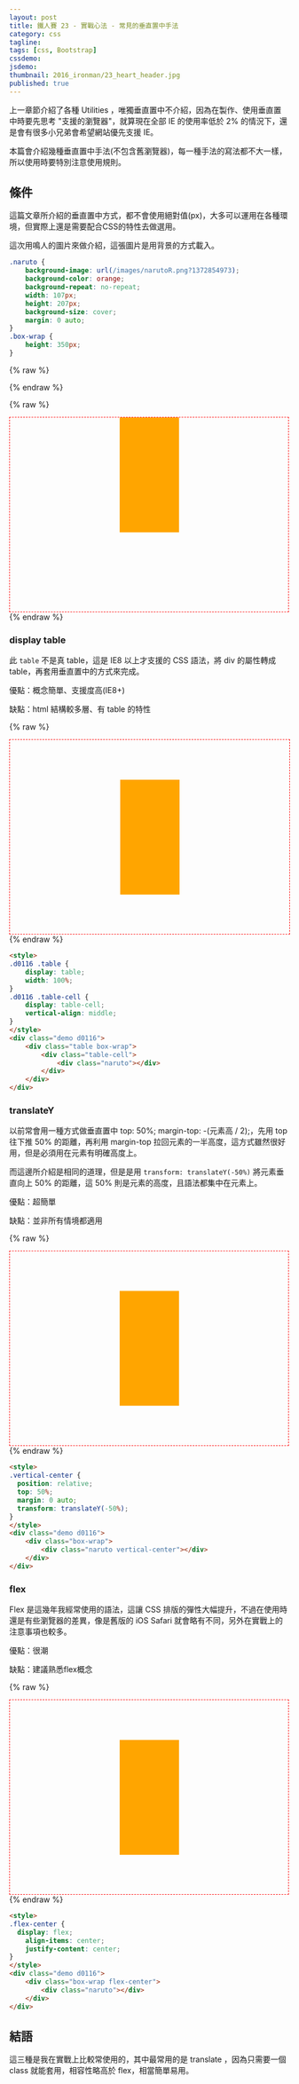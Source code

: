 ```yaml
---
layout: post
title: 鐵人賽 23 - 實戰心法 - 常見的垂直置中手法
category: css
tagline:
tags: [css, Bootstrap]
cssdemo:
jsdemo:
thumbnail: 2016_ironman/23_heart_header.jpg
published: true
---
```


上一章節介紹了各種 Utilities ，唯獨垂直置中不介紹，因為在製作、使用垂直置中時要先思考 "支援的瀏覽器"，就算現在全部 IE 的使用率低於 2% 的情況下，還是會有很多小兄弟會希望網站優先支援 IE。

本篇會介紹幾種垂直置中手法(不包含舊瀏覽器)，每一種手法的寫法都不大一樣，所以使用時要特別注意使用規則。

<!-- more -->

## 條件

這篇文章所介紹的垂直置中方式，都不會使用絕對值(px)，大多可以運用在各種環境，但實際上還是需要配合CSS的特性去做選用。

這次用鳴人的圖片來做介紹，這張圖片是用背景的方式載入。

```css
.naruto {
    background-image: url(/images/narutoR.png?1372854973);
    background-color: orange;
    background-repeat: no-repeat;
    width: 107px;
    height: 207px;
    background-size: cover;
    margin: 0 auto;
}
.box-wrap {
    height: 350px;
}
```

{% raw %}
<style>
.naruto {
    background-image: url(/images/narutoR.png?1372854973);
    background-color: orange;
    background-repeat: no-repeat;
    width: 107px;
    height: 207px;
    background-size: cover;
    margin: 0 auto;
}
.box-wrap {
    height: 350px;
    border: 1px dashed red;
}
</style>
{% endraw %}

{% raw %}
<div class="demo box-wrap">
	<div class="naruto"></div>
</div>
{% endraw %}

### display table

此 `table` 不是真 table，這是 IE8 以上才支援的 CSS 語法，將 div 的屬性轉成 table，再套用垂直置中的方式來完成。

優點：概念簡單、支援度高(IE8+)

缺點：html 結構較多層、有 table 的特性

{% raw %}
<style>
.d0116 .table {
    display: table;
    width: 100%;
}
.d0116 .table-cell {
    display: table-cell;
    vertical-align: middle;
}
</style>
<div class="demo d0116">
	<div class="table box-wrap">
		<div class="table-cell">
			<div class="naruto"></div>
		</div>
	</div>
</div>
{% endraw %}

```html
<style>
.d0116 .table {
    display: table;
    width: 100%;
}
.d0116 .table-cell {
    display: table-cell;
    vertical-align: middle;
}
</style>
<div class="demo d0116">
	<div class="table box-wrap">
		<div class="table-cell">
			<div class="naruto"></div>
		</div>
	</div>
</div>
```

### translateY

以前常會用一種方式做垂直置中 top: 50%; margin-top: -(元素高 / 2);，先用 top 往下推 50% 的距離，再利用 margin-top 拉回元素的一半高度，這方式雖然很好用，但是必須用在元素有明確高度上。

而這邊所介紹是相同的道理，但是是用 `transform: translateY(-50%)` 將元素垂直向上 50% 的距離，這 50% 則是元素的高度，且語法都集中在元素上。

優點：超簡單

缺點：並非所有情境都適用

{% raw %}
<style>
.vertical-center {
  position: relative;
  top: 50%;
  margin: 0 auto;
  transform: translateY(-50%);
}
</style>
<div class="demo d0116">
	<div class="box-wrap">
		<div class="naruto vertical-center"></div>
	</div>
</div>
{% endraw %}

```html
<style>
.vertical-center {
  position: relative;
  top: 50%;
  margin: 0 auto;
  transform: translateY(-50%);
}
</style>
<div class="demo d0116">
	<div class="box-wrap">
		<div class="naruto vertical-center"></div>
	</div>
</div>
```

### flex

Flex 是這幾年我經常使用的語法，這讓 CSS 排版的彈性大幅提升，不過在使用時還是有些瀏覽器的差異，像是舊版的 iOS Safari 就會略有不同，另外在實戰上的注意事項也較多。

優點：很潮

缺點：建議熟悉flex概念

{% raw %}
<style>
.flex-center {
  display: flex;
	align-items: center;
	justify-content: center;
}
</style>
<div class="demo d0116">
	<div class="box-wrap flex-center">
		<div class="naruto"></div>
	</div>
</div>
{% endraw %}

```html
<style>
.flex-center {
  display: flex;
	align-items: center;
	justify-content: center;
}
</style>
<div class="demo d0116">
	<div class="box-wrap flex-center">
		<div class="naruto"></div>
	</div>
</div>
```

## 結語

這三種是我在實戰上比較常使用的，其中最常用的是 translate ，因為只需要一個 class 就能套用，相容性略高於 flex，相當簡單易用。
